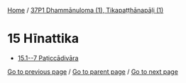 
[Home](/) / [37P1 Dhammānuloma (1), Tikapaṭṭhānapāḷi (1)](/tipitaka/37P1.md)

# 15 Hīnattika

* [15.1--7 Paṭiccādivāra](/tipitaka/37P1/15/15.1--7.md)

[Go to previous page](/tipitaka/37P1/14/14.7/14.7.4/Nahetuduka.md) / [Go to parent page](/tipitaka/37P1/0.md) / [Go to next page](/tipitaka/37P1/15/15.1--7.md)



